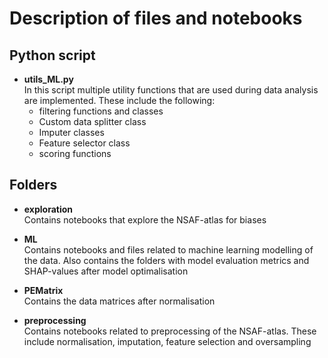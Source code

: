 # Description of files and notebooks

## Python script

* **utils_ML.py** <br>
In this script multiple utility functions that are used during data analysis are implemented. These include the following:
    - filtering functions and classes
    - Custom data splitter class
    - Imputer classes
    - Feature selector class
    - scoring functions

## Folders

* **exploration** <br>
Contains notebooks that explore the NSAF-atlas for biases

* **ML** <br>
Contains notebooks and files related to machine learning modelling of the data. Also contains the folders with model evaluation metrics and SHAP-values after model optimalisation

* **PEMatrix** <br>
Contains the data matrices after normalisation

* **preprocessing** <br>
Contains notebooks related to preprocessing of the NSAF-atlas. These include normalisation, imputation, feature selection and oversampling
